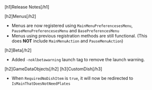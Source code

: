 [h1]Release Notes[/h1]

[h2]Menus[/h2]
- Menus are now registered using `MainMenuPreferencesesMenu`, `PauseMenuPreferencesesMenu` and `BasePreferencesMenu`
- Menus using previous registration methods are still functional. (This does **NOT** include `MainMenuAction` and `PauseMenuAction`)

[h2]Beta[/h2]
- Added `-noklbetawarning` launch tag to remove the launch warning.

[h2]GameDataObjects[/h2]
[h3]CustomDish[/h3]
- When `RequiredNoDishItem` is `true`, it will now be redirected to `IsMainThatDoesNotNeedPlates`